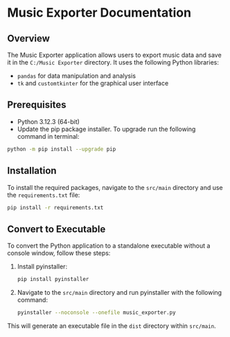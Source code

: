 
# Music Exporter Documentation

## Overview

The Music Exporter application allows users to export music data and save it in the `C:/Music Exporter` directory. It uses the following Python libraries:

- `pandas` for data manipulation and analysis
- `tk` and `customtkinter` for the graphical user interface

## Prerequisites

- Python 3.12.3 (64-bit)
- Update the pip package installer. To upgrade run the following command in terminal:
```sh
python -m pip install --upgrade pip
```

## Installation

To install the required packages, navigate to the `src/main` directory and use the `requirements.txt` file:

```sh
pip install -r requirements.txt
```

## Convert to Executable

To convert the Python application to a standalone executable without a console window, follow these steps:

1. Install pyinstaller:
    ```sh
    pip install pyinstaller
    ```

2. Navigate to the `src/main` directory and run pyinstaller with the following command:
    ```sh
    pyinstaller --noconsole --onefile music_exporter.py
    ```

This will generate an executable file in the `dist` directory within `src/main`.
